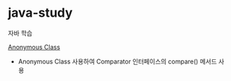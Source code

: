 # java-study
자바 학습

[Anonymous Class](https://github.com/YUMIN113/java-study/tree/main/java/src/main/java/com/study/java/comparator)
- Anonymous Class 사용하여 Comparator 인터페이스의 compare() 메서드 사용
